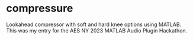 # compressure
Lookahead compressor with soft and hard knee options using MATLAB. This was my entry for the AES NY 2023 MATLAB Audio Plugin Hackathon.
